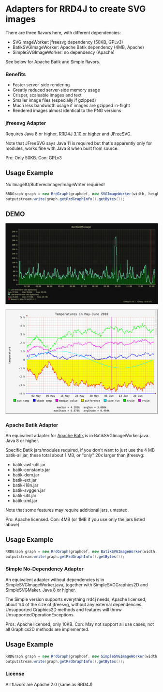 Adapters for RRD4J to create SVG images
=======================================

There are three flavors here, with different dependencies:
- SVGImageWorker: jfreesvg dependency (50KB, GPLv3)
- BatikSVGImageWorker: Apache Batik dependency (4MB, Apache)
- SimpleSVGImageWorker: no dependency (Apache)

See below for Apache Batik and Simple flavors.

### Benefits

- Faster server-side rendering
- Greatly reduced server-side memory usage
- Crisper, scaleable images and text
- Smaller image files (especially if gzipped)
- Much less bandwidth usage if images are gzipped in-flight
- Rendered images almost identical to the PNG versions


### jfreesvg Adapter

Requires Java 8 or higher, [RRD4J 3.10 or higher](https://github.com/rrd4j/rrd4j) and [JFreeSVG](https://github.com/jfree/jfreesvg).

Note that JFreeSVG says Java 11 is required but that's apparently only for modules,
works fine with Java 8 when built from source.

Pro: Only 50KB. Con: GPLv3


## Usage Example

No ImageIO/BufferedImage/ImageWriter required!

```java
RRDGraph graph = new RrdGraph(graphdef, new SVGImageWorker(width, height));
outputstream.write(graph.getRrdGraphInfo().getBytes());
```

## DEMO

![Sample Image](https://raw.githubusercontent.com/zzzi2p/rrd4j-jfreesvg/main/sample.svg)

![Sample Image 2](https://raw.githubusercontent.com/zzzi2p/rrd4j-jfreesvg/main/test.svg)

### Apache Batik Adapter

An equivalent adapter for [Apache Batik](https://xmlgraphics.apache.org/batik/) is in BatikSVGImageWorker.java.
Java 8 or higher.

Specific Batik jars/modules required, if you don't want to just use the 4 MB batik-all.jar,
these total about 1 MB, or "only" 20x larger than jfreesvg:

- batik-awt-util.jar
- batik-constants.jar
- batik-dom.jar
- batik-ext.jar
- batik-i18n.jar
- batik-svggen.jar
- batik-util.jar
- batik-xml.jar

Note that some features may require additional jars, untested.

Pro: Apache licensed. Con: 4MB (or 1MB if you use only the jars listed above)

## Usage Example

```java
RRDGraph graph = new RrdGraph(graphdef, new BatikSVGImageWorker(width, height));
outputstream.write(graph.getRrdGraphInfo().getBytes());
```

### Simple No-Dependency Adapter

An equivalent adapter without dependencies is in SimpleSVGImageWorker.java,
together with SimpleSVGGraphics2D and SimpleSVGMaker.
Java 8 or higher.

The Simple version supports everything rrd4j needs, Apache licensed,
about 1/4 of the size of jfreesvg, without any external dependencies.
Unsupported Graphics2D methods and features will throw UnsupportedOperationExceptions.

Pros: Apache licensed, only 10KB. Con: May not support all use cases; not all Graphics2D methods are implemented.

## Usage Example

```java
RRDGraph graph = new RrdGraph(graphdef, new SimpleSVGImageWorker(width, height));
outputstream.write(graph.getRrdGraphInfo().getBytes());
```

### License

All flavors are Apache 2.0 (same as RRD4J)
